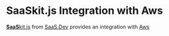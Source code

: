 
# **SaaS**kit.js Integration with Aws

[**SaaS**kit.js](https://saaskit.js.org) from [SaaS.Dev](https://saas.dev) provides an integration with [Aws](https://saaskit.js.org/integrations/aws)
